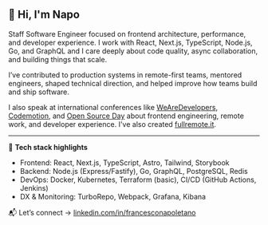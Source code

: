 ## 👋 Hi, I'm Napo

Staff Software Engineer focused on frontend architecture, performance, and developer experience. I work with React, Next.js, TypeScript, Node.js, Go, and GraphQL and I care deeply about code quality, async collaboration, and building things that scale.

I’ve contributed to production systems in remote-first teams, mentored engineers, shaped technical direction, and helped improve how teams build and ship software.

I also speak at international conferences like [WeAreDevelopers](https://www.wearedevelopers.com/), [Codemotion](https://events.codemotion.com/), and [Open Source Day](https://www.osday.dev/) about frontend engineering, remote work, and developer experience. I've also created [fullremote.it](https://fullremote.it).

---

🔧 **Tech stack highlights**  
- Frontend: React, Next.js, TypeScript, Astro, Tailwind, Storybook  
- Backend: Node.js (Express/Fastify), Go, GraphQL, PostgreSQL, Redis  
- DevOps: Docker, Kubernetes, Terraform (basic), CI/CD (GitHub Actions, Jenkins)  
- DX & Monitoring: TurboRepo, Webpack, Grafana, Kibana

📬 Let’s connect → [linkedin.com/in/francesconapoletano](https://linkedin.com/in/francesconapoletano)
